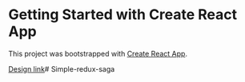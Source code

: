 # Getting Started with Create React App

This project was bootstrapped with [Create React App](https://github.com/facebook/create-react-app).

[Design link](https://www.figma.com/file/BUArPWDmdigf3jHiGHeOSD/TT_Rikkei_ReactJS?node-id=0%3A3)# Simple-redux-saga
